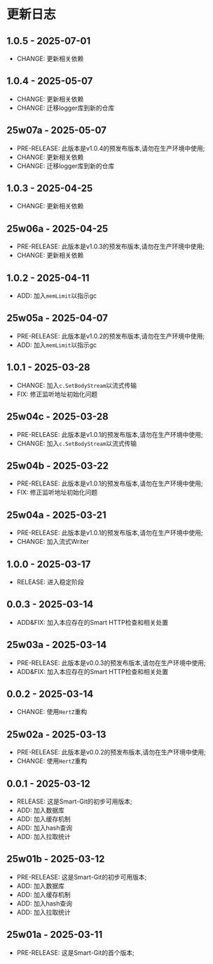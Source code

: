# 更新日志

1.0.5 - 2025-07-01
---
- CHANGE: 更新相关依赖

1.0.4 - 2025-05-07
---
- CHANGE: 更新相关依赖
- CHANGE: 迁移logger库到新的仓库

25w07a - 2025-05-07
---
- PRE-RELEASE: 此版本是v1.0.4的预发布版本,请勿在生产环境中使用;
- CHANGE: 更新相关依赖
- CHANGE: 迁移logger库到新的仓库

1.0.3 - 2025-04-25
---
- CHANGE: 更新相关依赖

25w06a - 2025-04-25
---
- PRE-RELEASE: 此版本是v1.0.3的预发布版本,请勿在生产环境中使用;
- CHANGE: 更新相关依赖

1.0.2 - 2025-04-11
---
- ADD: 加入`memLimit`以指示gc

25w05a - 2025-04-07
---
- PRE-RELEASE: 此版本是v1.0.2的预发布版本,请勿在生产环境中使用;
- ADD: 加入`memLimit`以指示gc

1.0.1 - 2025-03-28
---
- CHANGE: 加入`c.SetBodyStream`以流式传输
- FIX: 修正监听地址初始化问题

25w04c - 2025-03-28
---
- PRE-RELEASE: 此版本是v1.0.1的预发布版本,请勿在生产环境中使用;
- CHANGE: 加入`c.SetBodyStream`以流式传输

25w04b - 2025-03-22
---
- PRE-RELEASE: 此版本是v1.0.1的预发布版本,请勿在生产环境中使用;
- FIX: 修正监听地址初始化问题

25w04a - 2025-03-21
---
- PRE-RELEASE: 此版本是v1.0.1的预发布版本,请勿在生产环境中使用;
- CHANGE: 加入流式Writer

1.0.0 - 2025-03-17
---
- RELEASE: 进入稳定阶段

0.0.3 - 2025-03-14
---
- ADD&FIX: 加入本应存在的Smart HTTP检查和相关处置

25w03a - 2025-03-14
---
- PRE-RELEASE: 此版本是v0.0.3的预发布版本,请勿在生产环境中使用;
- ADD&FIX: 加入本应存在的Smart HTTP检查和相关处置

0.0.2 - 2025-03-14
---
- CHANGE: 使用`HertZ`重构

25w02a - 2025-03-13
---
- PRE-RELEASE: 此版本是v0.0.2的预发布版本,请勿在生产环境中使用;
- CHANGE: 使用`HertZ`重构

0.0.1 - 2025-03-12
---
- RELEASE: 这是Smart-Git的初步可用版本;
- ADD: 加入数据库
- ADD: 加入缓存机制
- ADD: 加入hash查询
- ADD: 加入拉取统计

25w01b - 2025-03-12
---
- PRE-RELEASE: 这是Smart-Git的初步可用版本;
- ADD: 加入数据库
- ADD: 加入缓存机制
- ADD: 加入hash查询
- ADD: 加入拉取统计

25w01a - 2025-03-11
---
- PRE-RELEASE: 这是Smart-Git的首个版本;